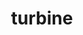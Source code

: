 ---
title: "turbine"
layout: cache
categories: [package, develop]
meta: {"versions": ["1.3.0"], "compilers": ["cce@=15.0.1", "gcc@=10.3.0", "gcc@=11.4.0", "gcc@=9.4.0", "oneapi@=2024.0.0"], "oss": ["rhel8", "sle_hpc15", "ubuntu20.04", "ubuntu22.04"], "platforms": ["linux"], "targets": ["neoverse_v1", "neoverse_v2", "ppc64le", "x86_64_v3", "x86_64_v4", "zen4"], "stacks": ["e4s", "e4s-cray-rhel", "e4s-cray-sles", "e4s-neoverse-v2", "e4s-neoverse_v1", "e4s-oneapi", "e4s-power", "root"], "num_specs": 21, "num_specs_by_stack": {"root": 21, "e4s-cray-rhel": 3, "e4s-cray-sles": 3, "e4s-power": 3, "e4s-neoverse_v1": 3, "e4s-neoverse-v2": 3, "e4s": 3, "e4s-oneapi": 3}}
spec_details: [{"hash": "kawx4b5yzdvlf7bsbodyvwxalfvnz2gk", "compiler": "cce@=15.0.1", "versions": ["1.3.0"], "os": "rhel8", "platform": "linux", "target": "zen4", "variants": ["build_system=autotools", "~hdf5", "~python", "~r"], "stacks": ["root", "e4s-cray-rhel"], "size": "-", "tarball": "https://binaries.spack.io/develop/build_cache/linux-rhel8-zen4/cce-15.0.1/turbine-1.3.0/linux-rhel8-zen4-cce-15.0.1-turbine-1.3.0-kawx4b5yzdvlf7bsbodyvwxalfvnz2gk.spack"}, {"hash": "ap247fzxz4z67fvc2f2kudokax7bskxe", "compiler": "cce@=15.0.1", "versions": ["1.3.0"], "os": "rhel8", "platform": "linux", "target": "zen4", "variants": ["build_system=autotools", "~hdf5", "~python", "~r"], "stacks": ["root", "e4s-cray-rhel"], "size": "-", "tarball": "https://binaries.spack.io/develop/build_cache/linux-rhel8-zen4/cce-15.0.1/turbine-1.3.0/linux-rhel8-zen4-cce-15.0.1-turbine-1.3.0-ap247fzxz4z67fvc2f2kudokax7bskxe.spack"}, {"hash": "3zemzav5efjpkrr2f4xn4pkvfd3rmp4f", "compiler": "cce@=15.0.1", "versions": ["1.3.0"], "os": "rhel8", "platform": "linux", "target": "zen4", "variants": ["build_system=autotools", "~hdf5", "~python", "~r"], "stacks": ["root", "e4s-cray-rhel"], "size": "-", "tarball": "https://binaries.spack.io/develop/build_cache/linux-rhel8-zen4/cce-15.0.1/turbine-1.3.0/linux-rhel8-zen4-cce-15.0.1-turbine-1.3.0-3zemzav5efjpkrr2f4xn4pkvfd3rmp4f.spack"}, {"hash": "wnapms5tdxyanvsrpn26w6geuapwatws", "compiler": "gcc@=10.3.0", "versions": ["1.3.0"], "os": "sle_hpc15", "platform": "linux", "target": "x86_64_v4", "variants": ["build_system=autotools", "~hdf5", "~python", "~r"], "stacks": ["e4s-cray-sles", "root"], "size": "-", "tarball": "https://binaries.spack.io/develop/build_cache/linux-sle_hpc15-x86_64_v4/gcc-10.3.0/turbine-1.3.0/linux-sle_hpc15-x86_64_v4-gcc-10.3.0-turbine-1.3.0-wnapms5tdxyanvsrpn26w6geuapwatws.spack"}, {"hash": "4hxm34aooyktg5kjktefodwg3bfie3z4", "compiler": "gcc@=10.3.0", "versions": ["1.3.0"], "os": "sle_hpc15", "platform": "linux", "target": "x86_64_v4", "variants": ["build_system=autotools", "~hdf5", "~python", "~r"], "stacks": ["e4s-cray-sles", "root"], "size": "-", "tarball": "https://binaries.spack.io/develop/build_cache/linux-sle_hpc15-x86_64_v4/gcc-10.3.0/turbine-1.3.0/linux-sle_hpc15-x86_64_v4-gcc-10.3.0-turbine-1.3.0-4hxm34aooyktg5kjktefodwg3bfie3z4.spack"}, {"hash": "nkcboaqj2lvqacoxepjfhut5ut6ltda5", "compiler": "gcc@=10.3.0", "versions": ["1.3.0"], "os": "sle_hpc15", "platform": "linux", "target": "x86_64_v4", "variants": ["build_system=autotools", "~hdf5", "~python", "~r"], "stacks": ["e4s-cray-sles", "root"], "size": "-", "tarball": "https://binaries.spack.io/develop/build_cache/linux-sle_hpc15-x86_64_v4/gcc-10.3.0/turbine-1.3.0/linux-sle_hpc15-x86_64_v4-gcc-10.3.0-turbine-1.3.0-nkcboaqj2lvqacoxepjfhut5ut6ltda5.spack"}, {"hash": "hce4rr7phhlzyh7qvuvmehsackuouth7", "compiler": "gcc@=9.4.0", "versions": ["1.3.0"], "os": "ubuntu20.04", "platform": "linux", "target": "ppc64le", "variants": ["build_system=autotools", "~hdf5", "~python", "~r"], "stacks": ["root", "e4s-power"], "size": "-", "tarball": "https://binaries.spack.io/develop/build_cache/linux-ubuntu20.04-ppc64le/gcc-9.4.0/turbine-1.3.0/linux-ubuntu20.04-ppc64le-gcc-9.4.0-turbine-1.3.0-hce4rr7phhlzyh7qvuvmehsackuouth7.spack"}, {"hash": "6b4sxu2ehkvbnlrchkwenwvcd7j4d5hw", "compiler": "gcc@=9.4.0", "versions": ["1.3.0"], "os": "ubuntu20.04", "platform": "linux", "target": "ppc64le", "variants": ["build_system=autotools", "~hdf5", "~python", "~r"], "stacks": ["root", "e4s-power"], "size": "-", "tarball": "https://binaries.spack.io/develop/build_cache/linux-ubuntu20.04-ppc64le/gcc-9.4.0/turbine-1.3.0/linux-ubuntu20.04-ppc64le-gcc-9.4.0-turbine-1.3.0-6b4sxu2ehkvbnlrchkwenwvcd7j4d5hw.spack"}, {"hash": "yjr5f2zjmycw2arojf227l6u5lfrn3x7", "compiler": "gcc@=9.4.0", "versions": ["1.3.0"], "os": "ubuntu20.04", "platform": "linux", "target": "ppc64le", "variants": ["build_system=autotools", "~hdf5", "~python", "~r"], "stacks": ["root", "e4s-power"], "size": "-", "tarball": "https://binaries.spack.io/develop/build_cache/linux-ubuntu20.04-ppc64le/gcc-9.4.0/turbine-1.3.0/linux-ubuntu20.04-ppc64le-gcc-9.4.0-turbine-1.3.0-yjr5f2zjmycw2arojf227l6u5lfrn3x7.spack"}, {"hash": "yditft6jwgrnhhvqyknpktgaggvazam4", "compiler": "gcc@=11.4.0", "versions": ["1.3.0"], "os": "ubuntu22.04", "platform": "linux", "target": "neoverse_v1", "variants": ["build_system=autotools", "~hdf5", "~python", "~r"], "stacks": ["root", "e4s-neoverse_v1"], "size": "-", "tarball": "https://binaries.spack.io/develop/build_cache/linux-ubuntu22.04-neoverse_v1/gcc-11.4.0/turbine-1.3.0/linux-ubuntu22.04-neoverse_v1-gcc-11.4.0-turbine-1.3.0-yditft6jwgrnhhvqyknpktgaggvazam4.spack"}, {"hash": "tplj3sso3hiyscmbmohoxblv35gtfzlb", "compiler": "gcc@=11.4.0", "versions": ["1.3.0"], "os": "ubuntu22.04", "platform": "linux", "target": "neoverse_v1", "variants": ["build_system=autotools", "~hdf5", "~python", "~r"], "stacks": ["root", "e4s-neoverse_v1"], "size": "-", "tarball": "https://binaries.spack.io/develop/build_cache/linux-ubuntu22.04-neoverse_v1/gcc-11.4.0/turbine-1.3.0/linux-ubuntu22.04-neoverse_v1-gcc-11.4.0-turbine-1.3.0-tplj3sso3hiyscmbmohoxblv35gtfzlb.spack"}, {"hash": "xrayxgus7pgnfiiljm66lk4bfsfdfmmn", "compiler": "gcc@=11.4.0", "versions": ["1.3.0"], "os": "ubuntu22.04", "platform": "linux", "target": "neoverse_v1", "variants": ["build_system=autotools", "~hdf5", "~python", "~r"], "stacks": ["root", "e4s-neoverse_v1"], "size": "-", "tarball": "https://binaries.spack.io/develop/build_cache/linux-ubuntu22.04-neoverse_v1/gcc-11.4.0/turbine-1.3.0/linux-ubuntu22.04-neoverse_v1-gcc-11.4.0-turbine-1.3.0-xrayxgus7pgnfiiljm66lk4bfsfdfmmn.spack"}, {"hash": "lb3xhxp24szea54sxcpn2fjhhfzc7nwd", "compiler": "gcc@=11.4.0", "versions": ["1.3.0"], "os": "ubuntu22.04", "platform": "linux", "target": "neoverse_v2", "variants": ["build_system=autotools", "~hdf5", "~python", "~r"], "stacks": ["root", "e4s-neoverse-v2"], "size": "-", "tarball": "https://binaries.spack.io/develop/build_cache/linux-ubuntu22.04-neoverse_v2/gcc-11.4.0/turbine-1.3.0/linux-ubuntu22.04-neoverse_v2-gcc-11.4.0-turbine-1.3.0-lb3xhxp24szea54sxcpn2fjhhfzc7nwd.spack"}, {"hash": "mibgz7vc4whquldrdp3m6sdvntenlo3w", "compiler": "gcc@=11.4.0", "versions": ["1.3.0"], "os": "ubuntu22.04", "platform": "linux", "target": "neoverse_v2", "variants": ["build_system=autotools", "~hdf5", "~python", "~r"], "stacks": ["root", "e4s-neoverse-v2"], "size": "-", "tarball": "https://binaries.spack.io/develop/build_cache/linux-ubuntu22.04-neoverse_v2/gcc-11.4.0/turbine-1.3.0/linux-ubuntu22.04-neoverse_v2-gcc-11.4.0-turbine-1.3.0-mibgz7vc4whquldrdp3m6sdvntenlo3w.spack"}, {"hash": "k5p2qbkeum2mwqogazuiz66ia4vjcvw4", "compiler": "gcc@=11.4.0", "versions": ["1.3.0"], "os": "ubuntu22.04", "platform": "linux", "target": "neoverse_v2", "variants": ["build_system=autotools", "~hdf5", "~python", "~r"], "stacks": ["root", "e4s-neoverse-v2"], "size": "-", "tarball": "https://binaries.spack.io/develop/build_cache/linux-ubuntu22.04-neoverse_v2/gcc-11.4.0/turbine-1.3.0/linux-ubuntu22.04-neoverse_v2-gcc-11.4.0-turbine-1.3.0-k5p2qbkeum2mwqogazuiz66ia4vjcvw4.spack"}, {"hash": "55zqzmxkmg44sfpt2irch7ohkdko7zma", "compiler": "gcc@=11.4.0", "versions": ["1.3.0"], "os": "ubuntu22.04", "platform": "linux", "target": "x86_64_v3", "variants": ["build_system=autotools", "~hdf5", "~python", "~r"], "stacks": ["root", "e4s"], "size": "-", "tarball": "https://binaries.spack.io/develop/build_cache/linux-ubuntu22.04-x86_64_v3/gcc-11.4.0/turbine-1.3.0/linux-ubuntu22.04-x86_64_v3-gcc-11.4.0-turbine-1.3.0-55zqzmxkmg44sfpt2irch7ohkdko7zma.spack"}, {"hash": "mldi36562aytj523vuniouu2ajjps5t7", "compiler": "gcc@=11.4.0", "versions": ["1.3.0"], "os": "ubuntu22.04", "platform": "linux", "target": "x86_64_v3", "variants": ["build_system=autotools", "~hdf5", "~python", "~r"], "stacks": ["root", "e4s"], "size": "-", "tarball": "https://binaries.spack.io/develop/build_cache/linux-ubuntu22.04-x86_64_v3/gcc-11.4.0/turbine-1.3.0/linux-ubuntu22.04-x86_64_v3-gcc-11.4.0-turbine-1.3.0-mldi36562aytj523vuniouu2ajjps5t7.spack"}, {"hash": "wqwyhevea747xurvdis2uifqddpewjm7", "compiler": "gcc@=11.4.0", "versions": ["1.3.0"], "os": "ubuntu22.04", "platform": "linux", "target": "x86_64_v3", "variants": ["build_system=autotools", "~hdf5", "~python", "~r"], "stacks": ["root", "e4s"], "size": "-", "tarball": "https://binaries.spack.io/develop/build_cache/linux-ubuntu22.04-x86_64_v3/gcc-11.4.0/turbine-1.3.0/linux-ubuntu22.04-x86_64_v3-gcc-11.4.0-turbine-1.3.0-wqwyhevea747xurvdis2uifqddpewjm7.spack"}, {"hash": "jh5od3qxtfzmgpabk4mopjnw7j3pbpfa", "compiler": "oneapi@=2024.0.0", "versions": ["1.3.0"], "os": "ubuntu22.04", "platform": "linux", "target": "x86_64_v3", "variants": ["build_system=autotools", "~hdf5", "~python", "~r"], "stacks": ["root", "e4s-oneapi"], "size": "-", "tarball": "https://binaries.spack.io/develop/build_cache/linux-ubuntu22.04-x86_64_v3/oneapi-2024.0.0/turbine-1.3.0/linux-ubuntu22.04-x86_64_v3-oneapi-2024.0.0-turbine-1.3.0-jh5od3qxtfzmgpabk4mopjnw7j3pbpfa.spack"}, {"hash": "zdsttjv7lyfx5xpdpai5stgaga4bc2b6", "compiler": "oneapi@=2024.0.0", "versions": ["1.3.0"], "os": "ubuntu22.04", "platform": "linux", "target": "x86_64_v3", "variants": ["build_system=autotools", "~hdf5", "~python", "~r"], "stacks": ["root", "e4s-oneapi"], "size": "-", "tarball": "https://binaries.spack.io/develop/build_cache/linux-ubuntu22.04-x86_64_v3/oneapi-2024.0.0/turbine-1.3.0/linux-ubuntu22.04-x86_64_v3-oneapi-2024.0.0-turbine-1.3.0-zdsttjv7lyfx5xpdpai5stgaga4bc2b6.spack"}, {"hash": "uxwdozkvcjwi2ldmgawuyllbl3sifjec", "compiler": "oneapi@=2024.0.0", "versions": ["1.3.0"], "os": "ubuntu22.04", "platform": "linux", "target": "x86_64_v3", "variants": ["build_system=autotools", "~hdf5", "~python", "~r"], "stacks": ["root", "e4s-oneapi"], "size": "-", "tarball": "https://binaries.spack.io/develop/build_cache/linux-ubuntu22.04-x86_64_v3/oneapi-2024.0.0/turbine-1.3.0/linux-ubuntu22.04-x86_64_v3-oneapi-2024.0.0-turbine-1.3.0-uxwdozkvcjwi2ldmgawuyllbl3sifjec.spack"}]
---